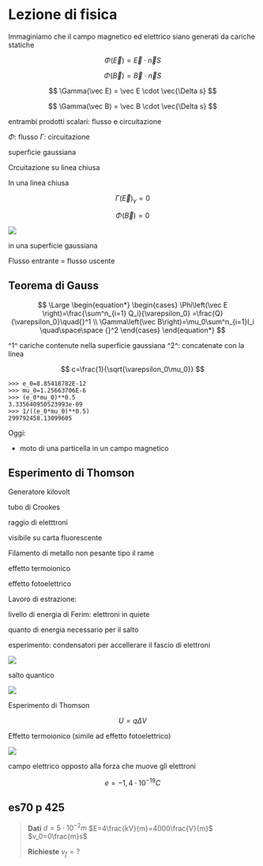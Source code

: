 # Lezione di fisica

Immaginiamo che il campo magnetico ed elettrico siano generati da cariche statiche


$$
\Phi(\vec E) = \vec E\cdot \vec n S
$$

$$
\Phi (\vec B) = \vec B \cdot \vec n S
$$


$$
\Gamma(\vec E) = \vec E \cdot  \vec{\Delta s}
$$

$$
\Gamma(\vec B) = \vec B \cdot  \vec{\Delta s}
$$

entrambi prodotti scalari: flusso e circuitazione

$\Phi$: flusso
$\Gamma$: circuitazione

superficie gaussiana

Crcuitazione su linea chiusa


In una linea chiusa

$$
\Gamma(\vec E)_\gamma=0
$$

$$
\Phi(\vec B)=0
$$

![](https://i.imgur.com/SG9GADY.jpg)

in una superficie gaussiana

Flusso entrante = flusso uscente

## Teorema di Gauss

$$
\Large
\begin{equation*} \begin{cases} \Phi\left(\vec E \right)=\frac{\sum^n_{i=1} Q_i}{\varepsilon_0} =\frac{Q}{\varepsilon_0}\quad{}^1
\\
\Gamma\left(\vec B\right)=\mu_0\sum^n_{i=1}I_i \quad\space\space {}^2
\end{cases} \end{equation*} 
$$

^1^ cariche contenute nella superficie gaussiana
^2^: concatenate con la linea


$$
c=\frac{1}{\sqrt{\varepsilon_0\mu_0}}
$$

	>>> e_0=8.85418782E-12     
	>>> mu_0=1.25663706E-6         
	>>> (e_0*mu_0)**0.5
	3.335640950523993e-09
	>>> 1/((e_0*mu_0)**0.5)    
	299792458.13099605

Oggi:
* moto di una particella in un campo magnetico

## Esperimento di Thomson

Generatore kilovolt

tubo di Crookes

raggio di eletttroni

visibile su carta fluorescente


Filamento di metallo non pesante tipo il rame

effetto termoionico

effetto fotoelettrico

Lavoro di estrazione:

livello di energia di Ferim: elettroni in quiete

quanto di energia necessario per il salto

esperimento: condensatori per accellerare il fascio di elettroni

![](https://i.imgur.com/o0O8IFl.jpg)


salto quantico

![](https://i.imgur.com/3hai1nA.jpg)



Esperimento di Thomson

$$
U=q\Delta V
$$

Effetto termoionico (simile ad effetto fotoelettrico)

![](https://i.imgur.com/pY60Yb2.jpg)

campo elettrico opposto alla forza che muove gli elettroni

$$
e=-1,4\cdot 10^{-19}C
$$



## es70 p 425

> **Dati**
> $d=5\cdot 10^{-2}m$
> $E=4\frac{kV}{m}=4000\frac{V}{m}$
> $v_0=0\frac{m}s$
> 
> **Richieste**
> $v_f=?$

<!--stackedit_data:
eyJoaXN0b3J5IjpbMTUxODI5ODE3NywxNTY3ODQ0MDczLDE5Nj
c5MDUzOCwtMTIwNDY0MTc4OCwtMTQzMDQzMDM1NSwtMjEyNjUw
NzI2NSw2ODA3MDY4MjcsLTEwODUzMzk4MiwtMTY5MTA3OTM2LD
cwNTE3NjMwMF19
-->